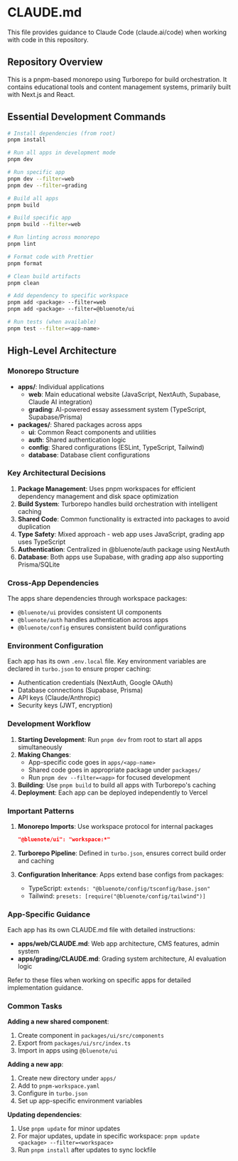 # CLAUDE.md

This file provides guidance to Claude Code (claude.ai/code) when working with code in this repository.

## Repository Overview

This is a pnpm-based monorepo using Turborepo for build orchestration. It contains educational tools and content management systems, primarily built with Next.js and React.

## Essential Development Commands

```bash
# Install dependencies (from root)
pnpm install

# Run all apps in development mode
pnpm dev

# Run specific app
pnpm dev --filter=web
pnpm dev --filter=grading

# Build all apps
pnpm build

# Build specific app
pnpm build --filter=web

# Run linting across monorepo
pnpm lint

# Format code with Prettier
pnpm format

# Clean build artifacts
pnpm clean

# Add dependency to specific workspace
pnpm add <package> --filter=web
pnpm add <package> --filter=@bluenote/ui

# Run tests (when available)
pnpm test --filter=<app-name>
```

## High-Level Architecture

### Monorepo Structure
- **apps/**: Individual applications
  - **web**: Main educational website (JavaScript, NextAuth, Supabase, Claude AI integration)
  - **grading**: AI-powered essay assessment system (TypeScript, Supabase/Prisma)
- **packages/**: Shared packages across apps
  - **ui**: Common React components and utilities
  - **auth**: Shared authentication logic
  - **config**: Shared configurations (ESLint, TypeScript, Tailwind)
  - **database**: Database client configurations

### Key Architectural Decisions

1. **Package Management**: Uses pnpm workspaces for efficient dependency management and disk space optimization
2. **Build System**: Turborepo handles build orchestration with intelligent caching
3. **Shared Code**: Common functionality is extracted into packages to avoid duplication
4. **Type Safety**: Mixed approach - web app uses JavaScript, grading app uses TypeScript
5. **Authentication**: Centralized in @bluenote/auth package using NextAuth
6. **Database**: Both apps use Supabase, with grading app also supporting Prisma/SQLite

### Cross-App Dependencies

The apps share dependencies through workspace packages:
- `@bluenote/ui` provides consistent UI components
- `@bluenote/auth` handles authentication across apps
- `@bluenote/config` ensures consistent build configurations

### Environment Configuration

Each app has its own `.env.local` file. Key environment variables are declared in `turbo.json` to ensure proper caching:
- Authentication credentials (NextAuth, Google OAuth)
- Database connections (Supabase, Prisma)
- API keys (Claude/Anthropic)
- Security keys (JWT, encryption)

### Development Workflow

1. **Starting Development**: Run `pnpm dev` from root to start all apps simultaneously
2. **Making Changes**: 
   - App-specific code goes in `apps/<app-name>`
   - Shared code goes in appropriate package under `packages/`
   - Run `pnpm dev --filter=<app>` for focused development
3. **Building**: Use `pnpm build` to build all apps with Turborepo's caching
4. **Deployment**: Each app can be deployed independently to Vercel

### Important Patterns

1. **Monorepo Imports**: Use workspace protocol for internal packages
   ```json
   "@bluenote/ui": "workspace:*"
   ```

2. **Turborepo Pipeline**: Defined in `turbo.json`, ensures correct build order and caching

3. **Configuration Inheritance**: Apps extend base configs from packages:
   - TypeScript: `extends: "@bluenote/config/tsconfig/base.json"`
   - Tailwind: `presets: [require("@bluenote/config/tailwind")]`

### App-Specific Guidance

Each app has its own CLAUDE.md file with detailed instructions:
- **apps/web/CLAUDE.md**: Web app architecture, CMS features, admin system
- **apps/grading/CLAUDE.md**: Grading system architecture, AI evaluation logic

Refer to these files when working on specific apps for detailed implementation guidance.

### Common Tasks

**Adding a new shared component**:
1. Create component in `packages/ui/src/components`
2. Export from `packages/ui/src/index.ts`
3. Import in apps using `@bluenote/ui`

**Adding a new app**:
1. Create new directory under `apps/`
2. Add to `pnpm-workspace.yaml`
3. Configure in `turbo.json`
4. Set up app-specific environment variables

**Updating dependencies**:
1. Use `pnpm update` for minor updates
2. For major updates, update in specific workspace: `pnpm update <package> --filter=<workspace>`
3. Run `pnpm install` after updates to sync lockfile